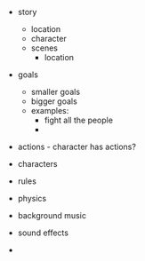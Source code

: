 
- story
	- location
	- character
	- scenes
		- location
- goals
	- smaller goals
	- bigger goals
	- examples:
		- fight all the people
		- 
- actions - character has actions?
- characters
- rules
- physics

- background music
- sound effects
- 
